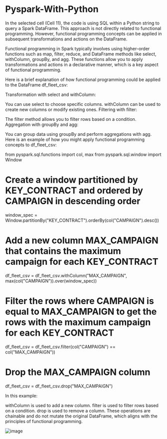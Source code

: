 # Pyspark-With-Python

In the selected cell (Cell 11), the code is using SQL within a Python string to query a Spark DataFrame. This approach is not directly related to functional programming. However, functional programming concepts can be applied in subsequent transformations and actions on the DataFrame.

Functional programming in Spark typically involves using higher-order functions such as map, filter, reduce, and DataFrame methods like select, withColumn, groupBy, and agg. These functions allow you to apply transformations and actions in a declarative manner, which is a key aspect of functional programming.

Here is a brief explanation of how functional programming could be applied to the DataFrame df_fleet_csv:

Transformation with select and withColumn:

You can use select to choose specific columns.
withColumn can be used to create new columns or modify existing ones.
Filtering with filter:

The filter method allows you to filter rows based on a condition.
Aggregation with groupBy and agg:

You can group data using groupBy and perform aggregations with agg.
Here is an example of how you might apply functional programming concepts to df_fleet_csv:

from pyspark.sql.functions import col, max
from pyspark.sql.window import Window

# Create a window partitioned by KEY_CONTRACT and ordered by CAMPAIGN in descending order
window_spec = Window.partitionBy("KEY_CONTRACT").orderBy(col("CAMPAIGN").desc())

# Add a new column MAX_CAMPAIGN that contains the maximum campaign for each KEY_CONTRACT
df_fleet_csv = df_fleet_csv.withColumn("MAX_CAMPAIGN", max(col("CAMPAIGN")).over(window_spec))

# Filter the rows where CAMPAIGN is equal to MAX_CAMPAIGN to get the rows with the maximum campaign for each KEY_CONTRACT
df_fleet_csv = df_fleet_csv.filter(col("CAMPAIGN") == col("MAX_CAMPAIGN"))

# Drop the MAX_CAMPAIGN column
df_fleet_csv = df_fleet_csv.drop("MAX_CAMPAIGN")


In this example:

withColumn is used to add a new column.
filter is used to filter rows based on a condition.
drop is used to remove a column.
These operations are chainable and do not mutate the original DataFrame, which aligns with the principles of functional programming.



![image](https://github.com/user-attachments/assets/097e131d-a5b3-4e34-b10e-3a706c82a15e)

